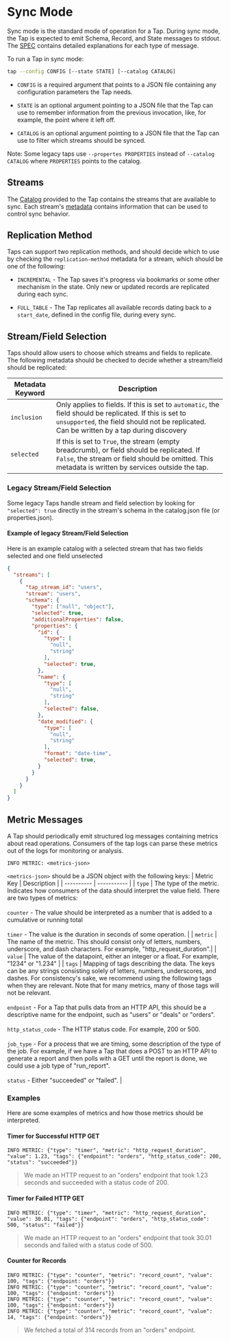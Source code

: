 # Sync Mode
Sync mode is the standard mode of operation for a Tap.  During sync mode, the Tap is expected to emit Schema, Record, and State messages to stdout.  The [SPEC](SPEC.md) contains detailed explanations for each type of message.

To run a Tap in sync mode:
```bash
tap --config CONFIG [--state STATE] [--catalog CATALOG]
```

- `CONFIG` is a required argument that points to a JSON file containing any
configuration parameters the Tap needs.

- `STATE` is an optional argument pointing to a JSON file that the
Tap can use to remember information from the previous invocation,
like, for example, the point where it left off.

- `CATALOG` is an optional argument pointing to a JSON file that the
Tap can use to filter which streams should be synced.

Note: Some legacy taps use `--propertes PROPERTIES` instead of `--catalog CATALOG` where `PROPERTIES` points to the catalog.

## Streams
The [Catalog](DISCOVERY_MODE.md#the-catalog) provided to the Tap contains the streams that are available to sync.  Each stream's [metadata](DISCOVERY_MODE.md#metadata) contains information that can be used to control sync behavior.

## Replication Method
Taps can support two replication methods, and should decide which to use by checking the `replication-method` metadata for a stream, which should be one of the following:

- `INCREMENTAL` - The Tap saves it's progress via bookmarks or some other mechanism in the state. Only new or updated records are replicated during each sync.

- `FULL_TABLE` - The Tap replicates all available records dating back to a `start_date`, defined in the config file, during every sync.


## Stream/Field Selection
Taps should allow users to choose which streams and fields to replicate. The following metadata should be checked to decide whether a stream/field should be replicated:

| Metadata Keyword | Description  | 
| ----------------- | ------- |
| `inclusion` | Only applies to fields.  If this is set to `automatic`, the field should be replicated.  If this is set to `unsupported`, the field should not be replicated.  Can be written by a tap during discovery |
| `selected` | If this is set to `True`, the stream (empty breadcrumb), or field should be replicated.  If `False`, the stream or field should be omitted.  This metadata is written by services outside the tap. |

### Legacy Stream/Field Selection
Some legacy Taps handle stream and field selection by looking for `"selected": true` directly in the stream's schema in the catalog.json file (or properties.json).

#### Example of legacy Stream/Field Selection
Here is an example catalog with a selected stream that has two fields selected and one field unselected
```json
{
  "streams": [
    {
      "tap_stream_id": "users",
      "stream": "users",
      "schema": {
        "type": ["null", "object"],
        "selected": true,
        "additionalProperties": false,
        "properties": {
          "id": {
            "type": [
              "null",
              "string"
            ],
            "selected": true,
          },
          "name": {
            "type": [
              "null",
              "string"
            ],
            "selected": false,
          },
          "date_modified": {
            "type": [
              "null",
              "string"
            ],
            "format": "date-time",
            "selected": true,
          }
        }
      }
    }
  ]
}
```

## Metric Messages
A Tap should periodically emit structured log messages containing metrics about read operations. Consumers of the tap logs can parse these metrics out of the logs for monitoring or analysis.
```
INFO METRIC: <metrics-json>
```
`<metrics-json>` should be a JSON object with the following keys:
| Metric Key | Description | 
| ---------- | ----------- |
| `type` | The type of the metric. Indicates how consumers of the data should interpret the value field. There are two types of metrics: </br></br> `counter` - The value should be interpreted as a number that is added to a cumulative or running total </br></br> `timer` - The value is the duration in seconds of some operation. | 
| `metric` | The name of the metric. This should consist only of letters, numbers, underscore, and dash characters. For example, "http_request_duration".|
| `value` | The value of the datapoint, either an integer or a float. For example, "1234" or "1.234" | 
| `tags` | Mapping of tags describing the data. The keys can be any strings consisting solely of letters, numbers, underscores, and dashes. For consistency's sake, we recommend using the following tags when they are relevant.  Note that for many metrics, many of those tags will not be relevant. </br></br> `endpoint` - For a Tap that pulls data from an HTTP API, this should be a descriptive name for the endpoint, such as "users" or "deals" or "orders". </br></br> `http_status_code` - The HTTP status code. For example, 200 or 500. </br></br> `job_type` - For a process that we are timing, some description of the type of the job. For example, if we have a Tap that does a POST to an HTTP API to generate a report and then polls with a GET until the report is done, we could use a job type of "run_report".</br></br>`status` - Either "succeeded" or "failed". |

### Examples

Here are some examples of metrics and how those metrics should be
interpreted.

#### Timer for Successful HTTP GET

```
INFO METRIC: {"type": "timer", "metric": "http_request_duration", "value": 1.23, "tags": {"endpoint": "orders", "http_status_code": 200, "status": "succeeded"}}
```

> We made an HTTP request to an "orders" endpoint that took 1.23 seconds
> and succeeded with a status code of 200.

#### Timer for Failed HTTP GET

```
INFO METRIC: {"type": "timer", "metric": "http_request_duration", "value": 30.01, "tags": {"endpoint": "orders", "http_status_code": 500, "status": "failed"}}
```

> We made an HTTP request to an "orders" endpoint that took 30.01 seconds
> and failed with a status code of 500.

#### Counter for Records

```
INFO METRIC: {"type": "counter", "metric": "record_count", "value": 100, "tags": {"endpoint: "orders"}}
INFO METRIC: {"type": "counter", "metric": "record_count", "value": 100, "tags": {"endpoint: "orders"}}
INFO METRIC: {"type": "counter", "metric": "record_count", "value": 100, "tags": {"endpoint: "orders"}}
INFO METRIC: {"type": "counter", "metric": "record_count", "value": 14, "tags": {"endpoint: "orders"}}

```

> We fetched a total of 314 records from an "orders" endpoint.
